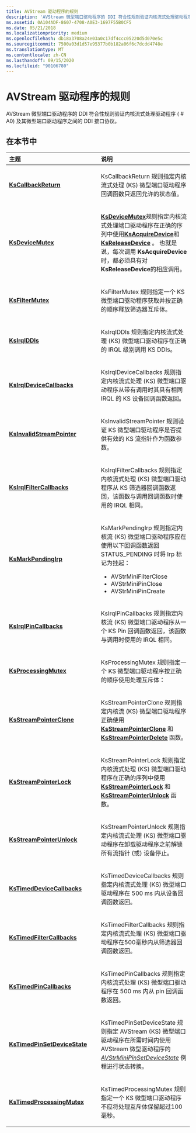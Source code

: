 ```yaml
---
title: AVStream 驱动程序的规则
description: 'AVStream 微型端口驱动程序的 DDI 符合性规则验证内核流式处理驱动程序 ( # A0) 及其微型端口驱动程序之间的 DDI 接口协议。'
ms.assetid: 0A104ADF-8607-4708-A0E3-1697F55B0CF5
ms.date: 05/21/2018
ms.localizationpriority: medium
ms.openlocfilehash: db18a3708a24e03a0c17df4ccc05220d5d070e5c
ms.sourcegitcommit: 7500a03d1d57e95377b0b182a06f6c7dcdd4748e
ms.translationtype: MT
ms.contentlocale: zh-CN
ms.lasthandoff: 09/15/2020
ms.locfileid: "90106780"
---
```

# <a name="rules-for-avstream-drivers"></a>AVStream 驱动程序的规则


AVStream 微型端口驱动程序的 DDI 符合性规则验证内核流式处理驱动程序 ( # A0) 及其微型端口驱动程序之间的 DDI 接口协议。

## <a name="in-this-section"></a>在本节中


<table>
<colgroup>
<col width="50%" />
<col width="50%" />
</colgroup>
<thead>
<tr class="header">
<th align="left">主题</th>
<th align="left">说明</th>
</tr>
</thead>
<tbody>
<tr class="odd">
<td align="left"><p><a href="ks-kscallbackreturn.md" data-raw-source="[&lt;strong&gt;KsCallbackReturn&lt;/strong&gt;](ks-kscallbackreturn.md)"><strong>KsCallbackReturn</strong></a></p></td>
<td align="left"><p>KsCallbackReturn 规则指定内核流式处理 (KS) 微型端口驱动程序回调函数只返回允许的状态值。</p></td>
</tr>
<tr class="even">
<td align="left"><p><a href="ks-ksdevicemutex.md" data-raw-source="[&lt;strong&gt;KsDeviceMutex&lt;/strong&gt;](ks-ksdevicemutex.md)"><strong>KsDeviceMutex</strong></a></p></td>
<td align="left"><p><a href="ks-ksdevicemutex.md" data-raw-source="[&lt;strong&gt;KsDeviceMutex&lt;/strong&gt;](ks-ksdevicemutex.md)"><strong>KsDeviceMutex</strong></a>规则指定内核流式处理端口驱动程序在正确的序列中使用<a href="/windows-hardware/drivers/ddi/ks/nf-ks-ksacquiredevice" data-raw-source="[&lt;strong&gt;KsAcquireDevice&lt;/strong&gt;](/windows-hardware/drivers/ddi/ks/nf-ks-ksacquiredevice)"><strong>KsAcquireDevice</strong></a>和<a href="/windows-hardware/drivers/ddi/ks/nf-ks-ksreleasedevice" data-raw-source="[&lt;strong&gt;KsReleaseDevice&lt;/strong&gt;](/windows-hardware/drivers/ddi/ks/nf-ks-ksreleasedevice)"><strong>KsReleaseDevice</strong></a> 。 也就是说，每次调用 <strong>KsAcquireDevice</strong> 时，都必须具有对 <strong>KsReleaseDevice</strong>的相应调用。</p></td>
</tr>
<tr class="odd">
<td align="left"><p><a href="ks-ksfiltermutex.md" data-raw-source="[&lt;strong&gt;KsFilterMutex&lt;/strong&gt;](ks-ksfiltermutex.md)"><strong>KsFilterMutex</strong></a></p></td>
<td align="left"><p>KsFilterMutex 规则指定一个 KS 微型端口驱动程序获取并按正确的顺序释放筛选器互斥体。</p></td>
</tr>
<tr class="even">
<td align="left"><p><a href="ks-ksirqlddis.md" data-raw-source="[&lt;strong&gt;KsIrqlDDIs&lt;/strong&gt;](ks-ksirqlddis.md)"><strong>KsIrqlDDIs</strong></a></p></td>
<td align="left"><p>KsIrqlDDIs 规则指定内核流式处理 (KS) 微型端口驱动程序在正确的 IRQL 级别调用 KS DDIs。</p></td>
</tr>
<tr class="odd">
<td align="left"><p><a href="ks-ksirqldevicecallbacks.md" data-raw-source="[&lt;strong&gt;KsIrqlDeviceCallbacks&lt;/strong&gt;](ks-ksirqldevicecallbacks.md)"><strong>KsIrqlDeviceCallbacks</strong></a></p></td>
<td align="left"><p>KsIrqlDeviceCallbacks 规则指定内核流式处理 (KS) 微型端口驱动程序从带有调用时其具有相同 IRQL 的 KS 设备回调函数返回。</p></td>
</tr>
<tr class="even">
<td align="left"><p><a href="ks-ksinvalidstreampointer.md" data-raw-source="[&lt;strong&gt;KsInvalidStreamPointer&lt;/strong&gt;](ks-ksinvalidstreampointer.md)"><strong>KsInvalidStreamPointer</strong></a></p></td>
<td align="left"><p>KsInvalidStreamPointer 规则验证 KS 微型端口驱动程序是否提供有效的 KS 流指针作为函数参数。</p></td>
</tr>
<tr class="even">
<td align="left"><p><a href="ks-ksirqlfiltercallbacks.md" data-raw-source="[&lt;strong&gt;KsIrqlFilterCallbacks&lt;/strong&gt;](ks-ksirqlfiltercallbacks.md)"><strong>KsIrqlFilterCallbacks</strong></a></p></td>
<td align="left"><p>KsIrqlFilterCallbacks 规则指定内核流式处理 (KS) 微型端口驱动程序从 KS 筛选器回调函数返回，该函数与调用回调函数时使用的 IRQL 相同。</p></td>
</tr>
<tr class="odd">
<td align="left"><p><a href="ksmarkpendingirp.md" data-raw-source="[&lt;strong&gt;KsMarkPendingIrp&lt;/strong&gt;](ksmarkpendingirp.md)"><strong>KsMarkPendingIrp</strong></a></p></td>
<td align="left"><p>KsMarkPendingIrp 规则指定内核流 (KS) 微型端口驱动程序应在使用以下回调函数返回 STATUS_PENDING 时将 Irp 标记为挂起：</p>
<ul>
<li>AVStrMiniFilterClose</li>
<li>AVStrMiniPinClose</li>
<li>AVStrMiniPinCreate</li>
</ul></td>
</tr>
<tr class="even">
<td align="left"><p><a href="ks-ksirqlpincallbacks.md" data-raw-source="[&lt;strong&gt;KsIrqlPinCallbacks&lt;/strong&gt;](ks-ksirqlpincallbacks.md)"><strong>KsIrqlPinCallbacks</strong></a></p></td>
<td align="left"><p>KsIrqlPinCallbacks 规则指定内核流 (KS) 微型端口驱动程序从一个 KS Pin 回调函数返回，该函数与调用时使用的 IRQL 相同。</p></td>
</tr>
<tr class="odd">
<td align="left"><p><a href="ks-ksprocessingmutex.md" data-raw-source="[&lt;strong&gt;KsProcessingMutex&lt;/strong&gt;](ks-ksprocessingmutex.md)"><strong>KsProcessingMutex</strong></a></p></td>
<td align="left"><p>KsProcessingMutex 规则指定一个 KS 微型端口驱动程序按正确的顺序使用处理互斥体：</p></td>
</tr>
<tr class="even">
<td align="left"><p><a href="ks-ksstreampointerclone.md" data-raw-source="[&lt;strong&gt;KsStreamPointerClone&lt;/strong&gt;](ks-ksstreampointerclone.md)"><strong>KsStreamPointerClone</strong></a></p></td>
<td align="left"><p>KsStreamPointerClone 规则指定内核流 (KS) 微型端口驱动程序正确使用 <a href="/windows-hardware/drivers/ddi/ks/nf-ks-ksstreampointerclone" data-raw-source="[&lt;strong&gt;KsStreamPointerClone&lt;/strong&gt;](/windows-hardware/drivers/ddi/ks/nf-ks-ksstreampointerclone)"><strong>KsStreamPointerClone</strong></a> 和 <a href="/windows-hardware/drivers/ddi/ks/nf-ks-ksstreampointerdelete" data-raw-source="[&lt;strong&gt;KsStreamPointerDelete&lt;/strong&gt;](/windows-hardware/drivers/ddi/ks/nf-ks-ksstreampointerdelete)"><strong>KsStreamPointerDelete</strong></a> 函数。</p></td>
</tr>
<tr class="odd">
<td align="left"><p><a href="ks-ksstreampointerlock.md" data-raw-source="[&lt;strong&gt;KsStreamPointerLock&lt;/strong&gt;](ks-ksstreampointerlock.md)"><strong>KsStreamPointerLock</strong></a></p></td>
<td align="left"><p>KsStreamPointerLock 规则指定内核流式处理 (KS) 微型端口驱动程序在正确的序列中使用 <a href="/windows-hardware/drivers/ddi/ks/nf-ks-ksstreampointerlock" data-raw-source="[&lt;strong&gt;KsStreamPointerLock&lt;/strong&gt;](/windows-hardware/drivers/ddi/ks/nf-ks-ksstreampointerlock)"><strong>KsStreamPointerLock</strong></a> 和 <a href="/windows-hardware/drivers/ddi/ks/nf-ks-ksstreampointerunlock" data-raw-source="[&lt;strong&gt;KsStreamPointerUnlock&lt;/strong&gt;](/windows-hardware/drivers/ddi/ks/nf-ks-ksstreampointerunlock)"><strong>KsStreamPointerUnlock</strong></a> 函数。</p></td>
</tr>
<tr class="even">
<td align="left"><p><a href="ks-ksstreampointerunlock.md" data-raw-source="[&lt;strong&gt;KsStreamPointerUnlock&lt;/strong&gt;](ks-ksstreampointerunlock.md)"><strong>KsStreamPointerUnlock</strong></a></p></td>
<td align="left"><p>KsStreamPointerUnlock 规则指定内核流式处理 (KS) 微型端口驱动程序在卸载驱动程序之前解锁所有流指针 (或) 设备停止。</p></td>
</tr>
<tr class="odd">
<td align="left"><p><a href="ks-kstimeddevicecallbacks.md" data-raw-source="[&lt;strong&gt;KsTimedDeviceCallbacks&lt;/strong&gt;](ks-kstimeddevicecallbacks.md)"><strong>KsTimedDeviceCallbacks</strong></a></p></td>
<td align="left"><p>KsTimedDeviceCallbacks 规则指定内核流式处理 (KS) 微型端口驱动程序在 500 ms 内从设备回调函数返回。</p></td>
</tr>
<tr class="even">
<td align="left"><p><a href="ks-kstimedfiltercallbacks.md" data-raw-source="[&lt;strong&gt;KsTimedFilterCallbacks&lt;/strong&gt;](ks-kstimedfiltercallbacks.md)"><strong>KsTimedFilterCallbacks</strong></a></p></td>
<td align="left"><p>KsTimedFilterCallbacks 规则指定内核流式处理 (KS) 微型端口驱动程序在500毫秒内从筛选器回调函数返回。</p></td>
</tr>
<tr class="odd">
<td align="left"><p><a href="ks-kstimedpincallbacks.md" data-raw-source="[&lt;strong&gt;KsTimedPinCallbacks&lt;/strong&gt;](ks-kstimedpincallbacks.md)"><strong>KsTimedPinCallbacks</strong></a></p></td>
<td align="left"><p>KsTimedPinCallbacks 规则指定内核流式处理 (KS) 微型端口驱动程序在 500 ms 内从 pin 回调函数返回。</p></td>
</tr>
<tr class="even">
<td align="left"><p><a href="ks-kstimedpinsetdevicestate.md" data-raw-source="[&lt;strong&gt;KsTimedPinSetDeviceState&lt;/strong&gt;](ks-kstimedpinsetdevicestate.md)"><strong>KsTimedPinSetDeviceState</strong></a></p></td>
<td align="left"><p>KsTimedPinSetDeviceState 规则指定 AVStream (KS) 微型端口驱动程序在所需时间内使用 AVStream 微型驱动程序的 <a href="/windows-hardware/drivers/ddi/ks/nc-ks-pfnkspinsetdevicestate" data-raw-source="[&lt;em&gt;AVStrMiniPinSetDeviceState&lt;/em&gt;](/windows-hardware/drivers/ddi/ks/nc-ks-pfnkspinsetdevicestate)"><em>AVStrMiniPinSetDeviceState</em></a> 例程进行状态转换。</p></td>
</tr>
<tr class="odd">
<td align="left"><p><a href="ks-kstimedprocessingmutex.md" data-raw-source="[&lt;strong&gt;KsTimedProcessingMutex&lt;/strong&gt;](ks-kstimedprocessingmutex.md)"><strong>KsTimedProcessingMutex</strong></a></p></td>
<td align="left"><p>KsTimedProcessingMutex 规则指定一个 KS 微型端口驱动程序不应将处理互斥体保留超过100毫秒。</p></td>
</tr>
</tbody>
</table>

 


